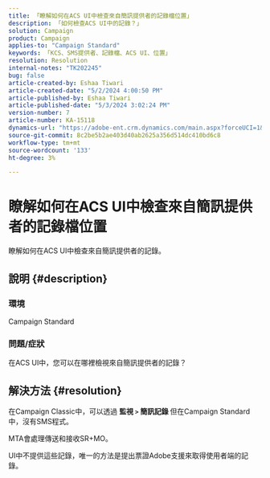 ```yaml
---
title: 「瞭解如何在ACS UI中檢查來自簡訊提供者的記錄檔位置」
description: 「如何檢查ACS UI中的記錄？」
solution: Campaign
product: Campaign
applies-to: "Campaign Standard"
keywords: 「KCS、SMS提供者、記錄檔、ACS UI、位置」
resolution: Resolution
internal-notes: "TK202245"
bug: false
article-created-by: Eshaa Tiwari
article-created-date: "5/2/2024 4:00:50 PM"
article-published-by: Eshaa Tiwari
article-published-date: "5/3/2024 3:02:24 PM"
version-number: 7
article-number: KA-15118
dynamics-url: "https://adobe-ent.crm.dynamics.com/main.aspx?forceUCI=1&pagetype=entityrecord&etn=knowledgearticle&id=10258f22-9d08-ef11-9f8a-6045bd006793"
source-git-commit: 8c2be5b2ae403d40ab2625a356d514dc410bd6c8
workflow-type: tm+mt
source-wordcount: '133'
ht-degree: 3%

---
```


# 瞭解如何在ACS UI中檢查來自簡訊提供者的記錄檔位置


瞭解如何在ACS UI中檢查來自簡訊提供者的記錄。

## 說明 {#description}


### <b>環境</b>

Campaign Standard

### <b>問題/症狀</b>

在ACS UI中，您可以在哪裡檢視來自簡訊提供者的記錄？


## 解決方法 {#resolution}


在Campaign Classic中，可以透過 <b>監視 `>`  簡訊記錄 </b>但在Campaign Standard中，沒有SMS程式。

MTA會處理傳送和接收SR+MO。

UI中不提供這些記錄，唯一的方法是提出票證Adobe支援來取得使用者端的記錄。

